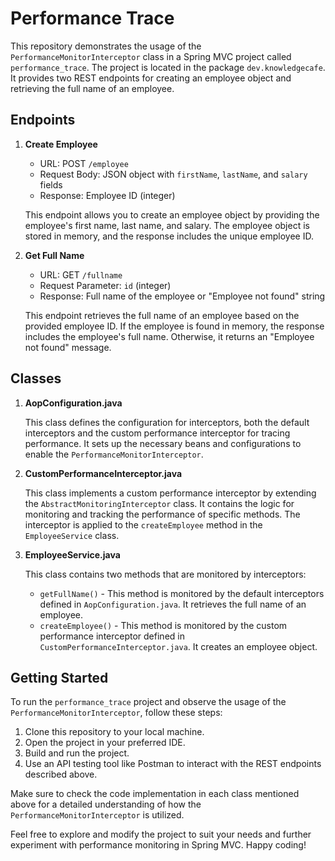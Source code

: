 # Performance Trace

This repository demonstrates the usage of the `PerformanceMonitorInterceptor` class in a Spring MVC project called `performance_trace`. The project is located in the package `dev.knowledgecafe`. It provides two REST endpoints for creating an employee object and retrieving the full name of an employee.

## Endpoints

1. **Create Employee**
    - URL: POST `/employee`
    - Request Body: JSON object with `firstName`, `lastName`, and `salary` fields
    - Response: Employee ID (integer)

   This endpoint allows you to create an employee object by providing the employee's first name, last name, and salary. The employee object is stored in memory, and the response includes the unique employee ID.

2. **Get Full Name**
    - URL: GET `/fullname`
    - Request Parameter: `id` (integer)
    - Response: Full name of the employee or "Employee not found" string

   This endpoint retrieves the full name of an employee based on the provided employee ID. If the employee is found in memory, the response includes the employee's full name. Otherwise, it returns an "Employee not found" message.

## Classes

1. **AopConfiguration.java**

   This class defines the configuration for interceptors, both the default interceptors and the custom performance interceptor for tracing performance. It sets up the necessary beans and configurations to enable the `PerformanceMonitorInterceptor`.

2. **CustomPerformanceInterceptor.java**

   This class implements a custom performance interceptor by extending the `AbstractMonitoringInterceptor` class. It contains the logic for monitoring and tracking the performance of specific methods. The interceptor is applied to the `createEmployee` method in the `EmployeeService` class.

3. **EmployeeService.java**

   This class contains two methods that are monitored by interceptors:
    - `getFullName()` - This method is monitored by the default interceptors defined in `AopConfiguration.java`. It retrieves the full name of an employee.
    - `createEmployee()` - This method is monitored by the custom performance interceptor defined in `CustomPerformanceInterceptor.java`. It creates an employee object.

## Getting Started

To run the `performance_trace` project and observe the usage of the `PerformanceMonitorInterceptor`, follow these steps:

1. Clone this repository to your local machine.
2. Open the project in your preferred IDE.
3. Build and run the project.
4. Use an API testing tool like Postman to interact with the REST endpoints described above.

Make sure to check the code implementation in each class mentioned above for a detailed understanding of how the `PerformanceMonitorInterceptor` is utilized.

Feel free to explore and modify the project to suit your needs and further experiment with performance monitoring in Spring MVC. Happy coding!